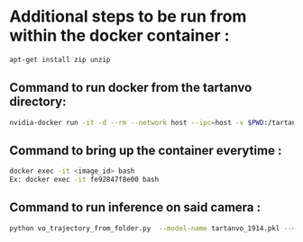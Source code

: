 # Additional steps to be run from within the docker container :
```bash
apt-get install zip unzip
```
## Command to run docker from the tartanvo directory:
```bash
nvidia-docker run -it -d --rm --network host --ipc=host -v $PWD:/tartanvo amigoshan/tartanvo:latest
```
## Command to bring up the container everytime :
```bash
docker exec -it <image_id> bash
Ex: docker exec -it fe92847f8e00 bash
```
## Command to run inference on said camera : 
```bash
python vo_trajectory_from_folder.py  --model-name tartanvo_1914.pkl --<nuscenesmini|nuscenes> --batch-size 1 --worker-num 1 --test-dir <path to test image dir> --pose-file <path to pose file>
```
